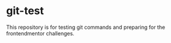 # git-test
This repository is for testing git commands and preparing for the frontendmentor challenges.